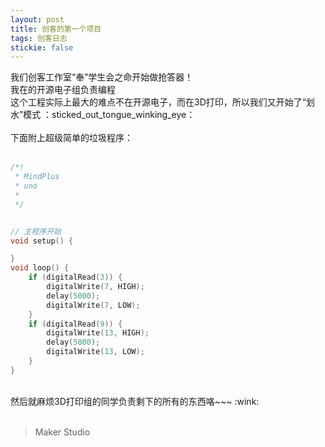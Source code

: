 ```yaml
---
layout: post
title: 创客的第一个项目
tags: 创客日志
stickie: false
---
```


我们创客工作室“奉”学生会之命开始做抢答器！<br>
我在的开源电子组负责编程<br>
这个工程实际上最大的难点不在开源电子，而在3D打印，所以我们又开始了“划水”模式  ：sticked_out_tongue_winking_eye： <br>
<br>
下面附上超级简单的垃圾程序：<br>
<br>
```c++
/*!
 * MindPlus
 * uno
 *
 */


// 主程序开始
void setup() {

}
void loop() {
	if (digitalRead(3)) {
		digitalWrite(7, HIGH);
		delay(5000);
		digitalWrite(7, LOW);
	}
	if (digitalRead(9)) {
		digitalWrite(13, HIGH);
		delay(5000);
		digitalWrite(13, LOW);
	}
}
```

<br>
然后就麻烦3D打印组的同学负责剩下的所有的东西咯~~~ :wink: <br>

<br>

> Maker Studio
